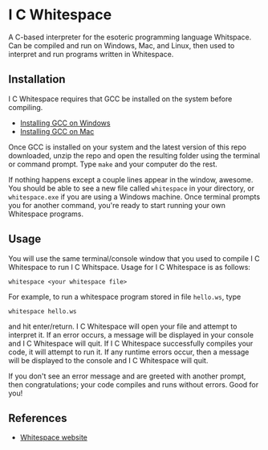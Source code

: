 # I C Whitespace
A C-based interpreter for the esoteric programming language Whitspace. Can be
compiled and run on Windows, Mac, and Linux, then used to interpret and run
programs written in Whitespace.

## Installation
I C Whitespace requires that GCC be installed on the system before compiling.

- [Installing GCC on Windows](http://sourceforge.net/projects/mingw/files/latest/download?source=files)
- [Installing GCC on Mac](https://wiki.helsinki.fi/display/HUGG/Installing+the+GNU+compilers+on+Mac+OS+X)

Once GCC is installed on your system and the latest version of this repo
downloaded, unzip the repo and open the resulting folder using the terminal
or command prompt. Type `make` and your computer do the rest.

If nothing happens except a couple lines appear in the window, awesome. You
should be able to see a new file called `whitespace` in your directory, or
`whitespace.exe` if you are using a Windows machine. Once terminal prompts you
for another command, you're ready to start running your own Whitespace programs.

## Usage
You will use the same terminal/console window that you used to compile I C
Whitespace to run I C Whitspace. Usage for I C Whitespace is as follows:

    whitespace <your whitespace file>

For example, to run a whitespace program stored in file `hello.ws`, type

    whitespace hello.ws

and hit enter/return. I C Whitespace will open your file and attempt to
interpret it. If an error occurs, a message will be displayed in your console
and I C Whitespace will quit. If I C Whitespace successfully compiles your code,
it will attempt to run it. If any runtime errors occur, then a message will be
displayed to the console and I C Whitespace will quit.

If you don't see an error message and are greeted with another prompt, then
congratulations; your code compiles and runs without errors. Good for you!

## References
- [Whitespace website](http://compsoc.dur.ac.uk/whitespace/)
